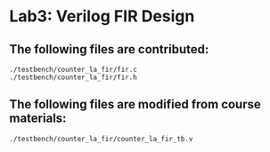 # Lab3: Verilog FIR Design

## The following files are contributed:  
```
./testbench/counter_la_fir/fir.c
./testbench/counter_la_fir/fir.h
```

## The following files are modified from course materials:
```
./testbench/counter_la_fir/counter_la_fir_tb.v
```
